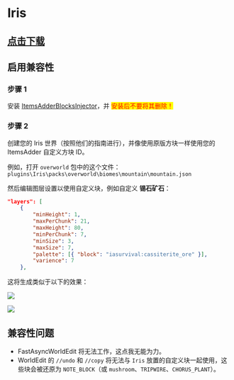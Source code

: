 # Iris

## [点击下载](https://www.spigotmc.org/resources/iris-world-gen-custom-biome-colors.84586/)

## 启用兼容性

### 步骤 1

安装 [ItemsAdderBlocksInjector](https://www.spigotmc.org/resources/itemsadderblocksinjector.102078/)，并 <mark style="color:red;">安装后不要将其删除！</mark>

### 步骤 2

创建您的 Iris 世界（按照他们的指南进行），并像使用原版方块一样使用您的 ItemsAdder 自定义方块 ID。

例如，打开 `overworld` 包中的这个文件：`plugins\Iris\packs\overworld\biomes\mountain\mountain.json`

然后编辑图层设置以使用自定义块，例如自定义 **锡石矿石**：

```json
"layers": [
    {
        "minHeight": 1,
        "maxPerChunk": 21,
        "maxHeight": 80,
        "minPerChunk": 7,
        "minSize": 3,
        "maxSize": 7,
        "palette": [{ "block": "iasurvival:cassiterite_ore" }],
        "varience": 7
    },
```

这将生成类似于以下的效果：

![](<../../.gitbook/assets/image (49).png>)

![](<../../.gitbook/assets/image (96).png>)

## 兼容性问题

* FastAsyncWorldEdit 将无法工作，这点我无能为力。
* WorldEdit 的 `//undo` 和 `//copy` 将无法与 `Iris` 放置的自定义块一起使用，这些块会被还原为 `NOTE_BLOCK`（或 `mushroom`、`TRIPWIRE`、`CHORUS_PLANT`）。
